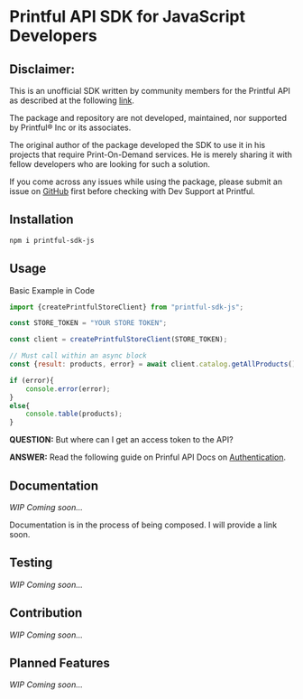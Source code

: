 # Printful API SDK for JavaScript Developers

## Disclaimer:
This is an unofficial SDK written by community members for the Printful API as described at the following [link](https://developers.printful.com/docs/).

The package and repository are not developed, maintained, nor supported by  Printful® Inc or its associates.

The original author of the package developed the SDK to use it in his projects that require Print-On-Demand services. He is merely sharing it with fellow developers who are looking for such a solution.

If you come across any issues while using the package, please submit an issue on [GitHub](https://github.com/artT14/printful-sdk-js/issues) first before checking with Dev Support at Printful.

## Installation
```bash
npm i printful-sdk-js
```

## Usage
Basic Example in Code
```js
import {createPrintfulStoreClient} from "printful-sdk-js";

const STORE_TOKEN = "YOUR STORE TOKEN";

const client = createPrintfulStoreClient(STORE_TOKEN);

// Must call within an async block
const {result: products, error} = await client.catalog.getAllProducts();

if (error){
	console.error(error);
}
else{
	console.table(products);
}
```
**QUESTION:** But where can I get an access token to the API?

**ANSWER:** Read the following guide on Prinful API Docs on [Authentication](https://developers.printful.com/docs/?_gl=1*1sbmfdi*_ga*NDMzMTM2Mjk0LjE2ODcyMzU3MDc.*_ga_EZ4XVRL864*MTY4ODc3OTM1NC4xMi4xLjE2ODg3ODEwMzYuMTAuMC4w#tag/Authorization).

## Documentation
*WIP* *Coming soon...* 

Documentation is in the process of being composed. I will provide a link soon.

## Testing
*WIP* *Coming soon...*

## Contribution
*WIP* *Coming soon...*

## Planned Features
*WIP* *Coming soon...*
